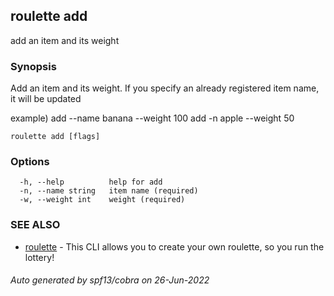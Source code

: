 ## roulette add

add an item and its weight

### Synopsis

Add an item and its weight.
If you specify an already registered item name, it will be updated

example)
  add --name banana --weight 100
  add -n apple --weight 50

```
roulette add [flags]
```

### Options

```
  -h, --help          help for add
  -n, --name string   item name (required)
  -w, --weight int    weight (required)
```

### SEE ALSO

* [roulette](roulette.md)	 - This CLI allows you to create your own roulette, so you run the lottery!

###### Auto generated by spf13/cobra on 26-Jun-2022
